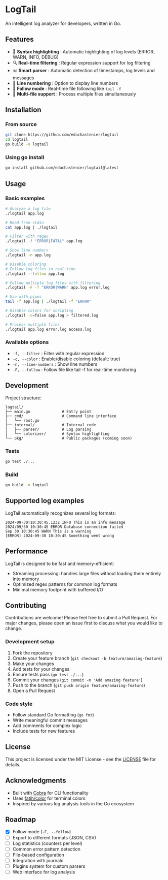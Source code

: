 # LogTail

An intelligent log analyzer for developers, written in Go.

## Features

- 🎨 **Syntax highlighting** : Automatic highlighting of log levels (ERROR, WARN, INFO, DEBUG)
- 🔍 **Real-time filtering** : Regular expression support for log filtering
- 📊 **Smart parser** : Automatic detection of timestamps, log levels and messages
- 📝 **Line numbering** : Option to display line numbers
- 🔄 **Follow mode** : Real-time file following like `tail -f`
- 📁 **Multi-file support** : Process multiple files simultaneously

## Installation

### From source

```bash
git clone https://github.com/educhastenier/logtail
cd logtail
go build -o logtail
```

### Using go install

```bash
go install github.com/educhastenier/logtail@latest
```

## Usage

### Basic examples

```bash
# Analyze a log file
./logtail app.log

# Read from stdin
cat app.log | ./logtail

# Filter with regex
./logtail -f "ERROR|FATAL" app.log

# Show line numbers
./logtail -n app.log

# Disable coloring
# Follow log files in real-time
./logtail --follow app.log

# Follow multiple log files with filtering
./logtail -F -f "ERROR|WARN" app.log error.log

# Use with pipes
tail -f app.log | ./logtail -f "ERROR"

# Disable colors for scripting
./logtail -c=false app.log > filtered.log

# Process multiple files
./logtail app.log error.log access.log
```

### Available options

- `-f, --filter` : Filter with regular expression
- `-c, --color` : Enable/disable coloring (default: true)
- `-n, --line-numbers` : Show line numbers
- `-F, --follow` : Follow file like tail -f for real-time monitoring

## Development

Project structure:
```
logtail/
├── main.go              # Entry point
├── cmd/                 # Command line interface
│   └── root.go
├── internal/            # Internal code
│   ├── parser/          # Log parsing
│   └── colorizer/       # Syntax highlighting
└── pkg/                 # Public packages (coming soon)
```

### Tests

```bash
go test ./...
```

### Build

```bash
go build -o logtail
```

## Supported log examples

LogTail automatically recognizes several log formats:

```
2024-09-30T10:30:45.123Z INFO This is an info message
2024/09/30 10:30:45 ERROR Database connection failed
Sep 30 10:30:45 WARN This is a warning
[ERROR] 2024-09-30 10:30:45 Something went wrong
```

## Performance

LogTail is designed to be fast and memory-efficient:
- Streaming processing: handles large files without loading them entirely into memory
- Optimized regex patterns for common log formats
- Minimal memory footprint with buffered I/O

## Contributing

Contributions are welcome! Please feel free to submit a Pull Request. For major changes, please open an issue first to discuss what you would like to change.

### Development setup

1. Fork the repository
2. Create your feature branch (`git checkout -b feature/amazing-feature`)
3. Make your changes
4. Add tests for your changes
5. Ensure tests pass (`go test ./...`)
6. Commit your changes (`git commit -m 'Add amazing feature'`)
7. Push to the branch (`git push origin feature/amazing-feature`)
8. Open a Pull Request

### Code style

- Follow standard Go formatting (`go fmt`)
- Write meaningful commit messages
- Add comments for complex logic
- Include tests for new features

## License

This project is licensed under the MIT License - see the [LICENSE](LICENSE) file for details.

## Acknowledgments

- Built with [Cobra](https://github.com/spf13/cobra) for CLI functionality
- Uses [fatih/color](https://github.com/fatih/color) for terminal colors
- Inspired by various log analysis tools in the Go ecosystem

## Roadmap

- [x] Follow mode (`-F, --follow`)
- [ ] Export to different formats (JSON, CSV)
- [ ] Log statistics (counters per level)
- [ ] Common error pattern detection
- [ ] File-based configuration
- [ ] Integration with journald
- [ ] Plugins system for custom parsers
- [ ] Web interface for log analysis